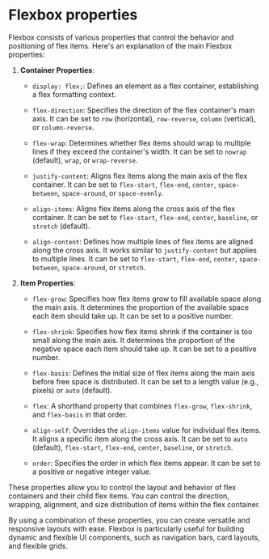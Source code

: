 # Flexbox properties

Flexbox consists of various properties that control the behavior and positioning of flex items. Here's an explanation of the main Flexbox properties:

1. **Container Properties**:

   - `display: flex;`: Defines an element as a flex container, establishing a flex formatting context.

   - `flex-direction`: Specifies the direction of the flex container's main axis. It can be set to `row` (horizontal), `row-reverse`, `column` (vertical), or `column-reverse`.

   - `flex-wrap`: Determines whether flex items should wrap to multiple lines if they exceed the container's width. It can be set to `nowrap` (default), `wrap`, or `wrap-reverse`.

   - `justify-content`: Aligns flex items along the main axis of the flex container. It can be set to `flex-start`, `flex-end`, `center`, `space-between`, `space-around`, or `space-evenly`.

   - `align-items`: Aligns flex items along the cross axis of the flex container. It can be set to `flex-start`, `flex-end`, `center`, `baseline`, or `stretch` (default).

   - `align-content`: Defines how multiple lines of flex items are aligned along the cross axis. It works similar to `justify-content` but applies to multiple lines. It can be set to `flex-start`, `flex-end`, `center`, `space-between`, `space-around`, or `stretch`.

2. **Item Properties**:

   - `flex-grow`: Specifies how flex items grow to fill available space along the main axis. It determines the proportion of the available space each item should take up. It can be set to a positive number.

   - `flex-shrink`: Specifies how flex items shrink if the container is too small along the main axis. It determines the proportion of the negative space each item should take up. It can be set to a positive number.

   - `flex-basis`: Defines the initial size of flex items along the main axis before free space is distributed. It can be set to a length value (e.g., pixels) or `auto` (default).

   - `flex`: A shorthand property that combines `flex-grow`, `flex-shrink`, and `flex-basis` in that order.

   - `align-self`: Overrides the `align-items` value for individual flex items. It aligns a specific item along the cross axis. It can be set to `auto` (default), `flex-start`, `flex-end`, `center`, `baseline`, or `stretch`.

   - `order`: Specifies the order in which flex items appear. It can be set to a positive or negative integer value.

These properties allow you to control the layout and behavior of flex containers and their child flex items. You can control the direction, wrapping, alignment, and size distribution of items within the flex container.

By using a combination of these properties, you can create versatile and responsive layouts with ease. Flexbox is particularly useful for building dynamic and flexible UI components, such as navigation bars, card layouts, and flexible grids.
